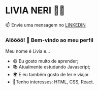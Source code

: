 <!DOCTYPE html>
<html>
  <body>
     
<H1>LIVIA NERI 👨‍💻</H1>
📫 Envie uma mensagem no <a target="_blank" href="www.linkedin.com/in/livia-maria-neri">LINKEDIN</a>    
    
<H3>Alôôôô! 👋 Bem-vindo ao meu perfil</H3>

<p>Meu nome é Livia e...</p>

<ul>

  <li>😄 Eu gosto muito de aprender;</li>
  <li>📚 Atualmente estudando  Javascript;</li>
  <li>🌍 E eu também gosto de ler e viajar.</li>
  <li>👀Tenho interesses: HTML, CSS, React.
  
</ul>

     
    
  </body>
</html>
